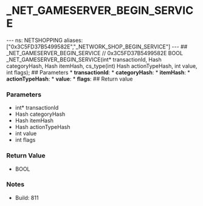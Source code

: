 # _NET_GAMESERVER_BEGIN_SERVICE

--- ns: NETSHOPPING aliases: ["0x3C5FD37B5499582E","_NETWORK_SHOP_BEGIN_SERVICE"] --- ## _NET_GAMESERVER_BEGIN_SERVICE  // 0x3C5FD37B5499582E BOOL _NET_GAMESERVER_BEGIN_SERVICE(int* transactionId, Hash categoryHash, Hash itemHash, cs_type(int) Hash actionTypeHash, int value, int flags);  ## Parameters * **transactionId**: * **categoryHash**: * **itemHash**: * **actionTypeHash**: * **value**: * **flags**:  ## Return value

### Parameters
* int* transactionId
* Hash categoryHash
* Hash itemHash
* Hash actionTypeHash
* int value
* int flags

### Return Value
* BOOL

### Notes
* Build: 811

